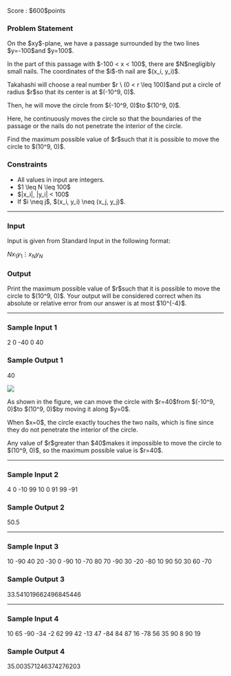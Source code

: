 
<div>

<span>

<span>

<p>
Score : $600$points
</p>

<div>

<section>

### **Problem Statement**

<p>
On the $xy$-plane, we have a passage surrounded by the two lines $y=-100$and $y=100$.
</p>

<p>
In the part of this passage with $-100 < x < 100$, there are $N$negligibly small nails. The coordinates of the $i$-th nail are $(x_i, y_i)$.
</p>

<p>
Takahashi will choose a real number $r \ (0 < r \leq 100)$and put a circle of radius $r$so that its center is at $(-10^9, 0)$.
</p>

<p>
Then, he will move the circle from $(-10^9, 0)$to $(10^9, 0)$.
</p>

<p>
Here, he continuously moves the circle so that the boundaries of the passage or the nails do not penetrate the interior of the circle.
</p>

<p>
Find the maximum possible value of $r$such that it is possible to move the circle to $(10^9, 0)$.
</p>

</section>

</div>

<div>

<section>

### **Constraints**

<ul>

<li>
All values in input are integers.
</li>

<li>
$1 \leq N \leq 100$
</li>

<li>
$|x_i|, |y_i| < 100$
</li>

<li>
If $i \neq j$, $(x_i, y_i) \neq (x_j, y_j)$.
</li>

</ul>

</section>

</div>

---

<div>

<div>

<section>

### **Input**

<p>
Input is given from Standard Input in the following format:
</p>

<div>

$N$$x_1$$y_1$$\vdots$$x_N$$y_N$
</div>

</section>

</div>

<div>

<section>

### **Output**

<p>
Print the maximum possible value of $r$such that it is possible to move the circle to $(10^9, 0)$.
Your output will be considered correct when its absolute or relative error from our answer is at most $10^{-4}$.
</p>

</section>

</div>

</div>

---

<div>

<section>

### **Sample Input 1**

<div>

2
0 -40
0 40

</div>

</section>

</div>

<div>

<section>

### **Sample Output 1**

<div>

40

</div>

<p>

<img src="https://img.atcoder.jp/ghi/493d8b75d6dd331fcc0f3949f12262b3.jpg">

</img>

</p>

<p>
As shown in the figure, we can move the circle with $r=40$from $(-10^9, 0)$to $(10^9, 0)$by moving it along $y=0$.
</p>

<p>
When $x=0$, the circle exactly touches the two nails, which is fine since they do not penetrate the interior of the circle.
</p>

<p>
Any value of $r$greater than $40$makes it impossible to move the circle to $(10^9, 0)$, so the maximum possible value is $r=40$.
</p>

</section>

</div>

---

<div>

<section>

### **Sample Input 2**

<div>

4
0 -10
99 10
0 91
99 -91

</div>

</section>

</div>

<div>

<section>

### **Sample Output 2**

<div>

50.5

</div>

</section>

</div>

---

<div>

<section>

### **Sample Input 3**

<div>

10
-90 40
20 -30
0 -90
10 -70
80 70
-90 30
-20 -80
10 90
50 30
60 -70

</div>

</section>

</div>

<div>

<section>

### **Sample Output 3**

<div>

33.541019662496845446

</div>

</section>

</div>

---

<div>

<section>

### **Sample Input 4**

<div>

10
65 -90
-34 -2
62 99
42 -13
47 -84
84 87
16 -78
56 35
90 8
90 19

</div>

</section>

</div>

<div>

<section>

### **Sample Output 4**

<div>

35.003571246374276203

</div>

</section>

</div>

</span>

</span>

</div>

